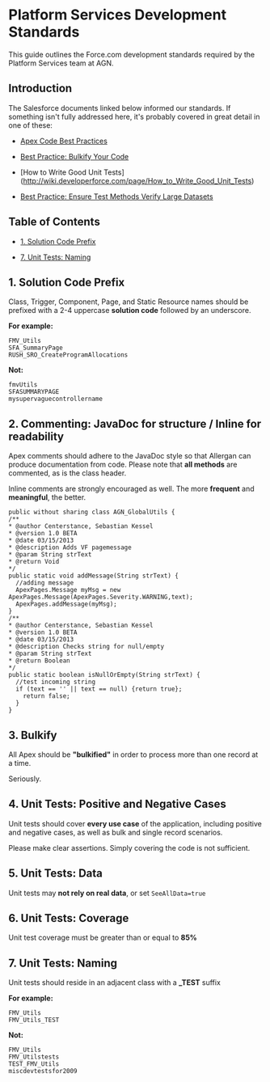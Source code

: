 # Platform Services Development Standards

This guide outlines the Force.com development standards required by the Platform Services team at AGN. 

## Introduction

The Salesforce documents linked below informed our standards. If something isn't fully addressed here, it's probably covered in great detail in one of these:

* [Apex Code Best Practices](http://wiki.developerforce.com/page/Apex_Code_Best_Practices)

* [Best Practice: Bulkify Your Code](http://wiki.developerforce.com/page/Best_Practice%3A_Bulkify_Your_Code)

* [How to Write Good Unit Tests] (http://wiki.developerforce.com/page/How_to_Write_Good_Unit_Tests)

* [Best Practice: Ensure Test Methods Verify Large Datasets](http://wiki.developerforce.com/page/Best_Practice:_Ensure_Test_Methods_Verify_Large_Datasets)

## Table of Contents

* [1. Solution Code Prefix](#1-solution-code-prefix)

* [7. Unit Tests: Naming](#7-unit-tests-naming)

 
## 1. Solution Code Prefix

Class, Trigger, Component, Page, and Static Resource  names should be prefixed with a 2-4 uppercase **solution code** followed by an underscore.

**For example:**
```objc
FMV_Utils
SFA_SummaryPage
RUSH_SRO_CreateProgramAllocations
```

**Not:**
```objc
fmvUtils
SFASUMMARYPAGE
mysupervaguecontrollername
```

## 2. Commenting: JavaDoc for structure / Inline for readability

Apex comments should adhere to the JavaDoc style so that Allergan can produce documentation from code. Please note that **all methods** are commented, as is the class header. 

Inline comments are strongly encouraged as well. The more **frequent** and **meaningful**, the better.

```objc
public without sharing class AGN_GlobalUtils {
/**
* @author Centerstance, Sebastian Kessel
* @version 1.0 BETA
* @date 03/15/2013
* @description Adds VF pagemessage
* @param String strText
* @return Void
*/
public static void addMessage(String strText) {
  //adding message
  ApexPages.Message myMsg = new ApexPages.Message(ApexPages.Severity.WARNING,text);
  ApexPages.addMessage(myMsg);
}
/**
* @author Centerstance, Sebastian Kessel
* @version 1.0 BETA
* @date 03/15/2013
* @description Checks string for null/empty
* @param String strText
* @return Boolean
*/
public static boolean isNullOrEmpty(String strText) {
  //test incoming string
  if (text == '' || text == null) {return true};
    return false;
  }
}

```

## 3. Bulkify

All Apex should be **"bulkified"** in order to process more than one record at a time.

Seriously.

## 4. Unit Tests: Positive and Negative Cases

Unit tests should cover **every use case** of the application, including positive and negative cases, as well as bulk and single record scenarios.

Please make clear assertions. Simply covering the code is not sufficient.

## 5. Unit Tests: Data

Unit tests may **not rely on real data**, or set `SeeAllData=true`

## 6. Unit Tests: Coverage

Unit test coverage must be greater than or equal to **85%**

## 7. Unit Tests: Naming

Unit tests should reside in an adjacent class with a **_TEST** suffix

**For example:**
```objc
FMV_Utils
FMV_Utils_TEST
```

**Not:**
```objc
FMV_Utils
FMV_Utilstests
TEST_FMV_Utils
miscdevtestsfor2009
```
